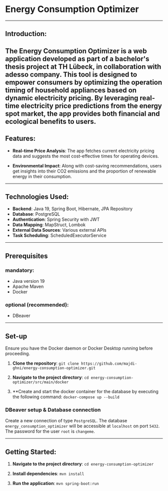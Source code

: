 # Energy Consumption Optimizer

---

## Introduction:

The Energy Consumption Optimizer is a web application developed as part of a bachelor's thesis project at TH Lübeck, in collaboration with adesso company. This tool is designed to empower consumers by optimizing the operation timing of household appliances based on dynamic electricity pricing. By leveraging real-time electricity price predictions from the energy spot market, the app provides both financial and ecological benefits to users.
---

## Features:

- **Real-time Price Analysis**: The app fetches current electricity pricing data and suggests the most cost-effective
  times for operating devices.

- **Environmental Impact**: Along with cost-saving recommendations, users get insights into their CO2 emissions and the
  proportion of renewable energy in their consumption.

---

## Technologies Used:

- **Backend**: Java 19, Spring Boot, Hibernate, JPA Repository
- **Database**: PostgreSQL
- **Authentication**: Spring Security with JWT
- **Data Mapping**: MapStruct, Lombok
- **External Data Sources**: Various external APIs
- **Task Scheduling**: ScheduledExecutorService

---

## Prerequisites

### mandatory:

- Java version 19
- Apache Maven
- Docker

### optional (recommended):

- DBeaver

---

## Set-up

Ensure you have the Docker daemon or Docker Desktop running before proceeding.

1. **Clone the repository**:
   `git clone https://github.com/majdi-ghni/energy-consumption-optimizer.git`

2. **Navigate to the project directory**:
   `cd energy-consumption-optimizer/src/main/docker`
3. **Create and start the docker container for the database by executing the following command:
   `docker-compose up --build`

### DBeaver setup & Database connection

Create a new connection of type `PostgreSQL`.
The database `energy_consumption_optimizer` will be accessible at `localhost` on port `5432`.
The password for the user `root` is `changeme`.

--------

## Getting Started:

1. **Navigate to the project directory**:
   `cd energy-consumption-optimizer`

2. **Install dependencies**:
   `mvn install`

3. **Run the application**:
   `mvn spring-boot:run`
